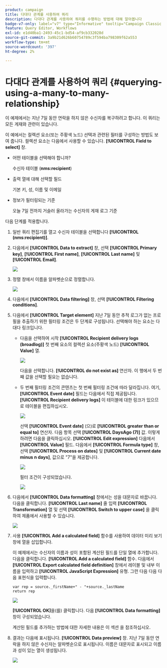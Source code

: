 ```yaml
---
product: campaign
title: 다대다 관계를 사용하여 쿼리
description: 다대다 관계를 사용하여 쿼리를 수행하는 방법에 대해 알아봅니다
badge-v7-only: label="v7" type="Informative" tooltip="Campaign Classic v7에만 적용"
feature: Query Editor, Workflows
exl-id: e1d40ba1-2493-45c1-bd54-af9cb332028d
source-git-commit: 3a9b21d626b60754789c3f594ba798309f62a553
workflow-type: tm+mt
source-wordcount: '397'
ht-degree: 2%

---
```


# 다대다 관계를 사용하여 쿼리 {#querying-using-a-many-to-many-relationship}



이 예제에서는 지난 7일 동안 연락을 하지 않은 수신자를 복구하려고 합니다. 이 쿼리는 모든 게재와 관련이 있습니다.

이 예에서는 컬렉션 요소(또는 주황색 노드) 선택과 관련된 필터를 구성하는 방법도 보여 줍니다. 컬렉션 요소는 다음에서 사용할 수 있습니다. **[!UICONTROL Field to select]** 창.

* 어떤 테이블을 선택해야 합니까?

  수신자 테이블 (**nms:recipient**)

* 출력 열에 대해 선택할 필드

  기본 키, 성, 이름 및 이메일

* 정보가 필터링되는 기준

  오늘 7일 전까지 거슬러 올라가는 수신자의 게재 로그 기준

다음 단계를 적용합니다.

1. 일반 쿼리 편집기를 열고 수신자 테이블을 선택합니다 **[!UICONTROL (nms:recipient)]**.
1. 다음에서 **[!UICONTROL Data to extract]** 창, 선택 **[!UICONTROL Primary key]**, **[!UICONTROL First name]**, **[!UICONTROL Last name]** 및 **[!UICONTROL Email]**.

   ![](assets/query_editor_nveau_33.png)

1. 정렬 창에서 이름을 알파벳순으로 정렬합니다.

   ![](assets/query_editor_nveau_34.png)

1. 다음에서 **[!UICONTROL Data filtering]** 창, 선택 **[!UICONTROL Filtering conditions]**.
1. 다음에서 **[!UICONTROL Target element]** 지난 7일 동안 추적 로그가 없는 프로필을 추출하기 위한 필터링 조건은 두 단계로 구성됩니다. 선택해야 하는 요소는 다대다 링크입니다.

   * 다음을 선택하여 시작 **[!UICONTROL Recipient delivery logs (broadlog)]** 첫 번째 요소의 컬렉션 요소(주황색 노드) **[!UICONTROL Value]** 열.

     ![](assets/query_editor_nveau_67.png)

     다음을 선택합니다. **[!UICONTROL do not exist as]** 연산자. 이 행에서 두 번째 값을 선택할 필요는 없습니다.

   * 두 번째 필터링 조건의 콘텐츠는 첫 번째 필터링 조건에 따라 달라집니다. 여기, **[!UICONTROL Event date]** 필드는 다음에서 직접 제공됩니다. **[!UICONTROL Recipient delivery logs]** 이 테이블에 대한 링크가 있으므로 테이블을 편집하십시오.

     ![](assets/query_editor_nveau_36.png)

     선택 **[!UICONTROL Event date]** (으)로 **[!UICONTROL greater than or equal to]** 연산자. 다음 항목 선택 **[!UICONTROL DaysAgo (7)]** 값. 이렇게 하려면 다음을 클릭하십시오. **[!UICONTROL Edit expression]** 다음에서 **[!UICONTROL Value]** 필드. 다음에서 **[!UICONTROL Formula type]** 창, 선택 **[!UICONTROL Process on dates]** 및 **[!UICONTROL Current date minus n days]**, 값으로 &quot;7&quot;을 제공합니다.

     ![](assets/query_editor_nveau_37.png)

     필터 조건이 구성되었습니다.

     ![](assets/query_editor_nveau_38.png)

1. 다음에서 **[!UICONTROL Data formatting]** 창에서는 성을 대문자로 바꿉니다. 다음을 클릭합니다. **[!UICONTROL Last name]** 줄 입력 **[!UICONTROL Transformation]** 열 및 선택 **[!UICONTROL Switch to upper case]** 을 클릭하여 제품에서 사용할 수 있습니다.

   ![](assets/query_editor_nveau_39.png)

1. 사용 **[!UICONTROL Add a calculated field]** 함수를 사용하여 데이터 미리 보기 창에 열을 삽입합니다.

   이 예제에서는 수신자의 이름과 성이 포함된 계산된 필드를 단일 열에 추가합니다. 다음을 클릭합니다. **[!UICONTROL Add a calculated field]** 함수. 다음에서 **[!UICONTROL Export calculated field definition]** 창에서 레이블 및 내부 이름을 입력하고 **[!UICONTROL JavaScript Expression]** 유형. 그런 다음 다음 다음 표현식을 입력합니다.

   ```
   var rep = source._firstName+" - "+source._lastName
   return rep
   ```

   ![](assets/query_editor_nveau_40.png)

   **[!UICONTROL OK]**&#x200B;을(를) 클릭합니다. 다음 **[!UICONTROL Data formatting]** 창이 구성되었습니다.

   계산된 필드를 추가하는 방법에 대한 자세한 내용은 이 섹션 을 참조하십시오.

1. 결과는 다음에 표시됩니다. **[!UICONTROL Data preview]** 창. 지난 7일 동안 연락을 하지 않은 수신자는 알파벳순으로 표시됩니다. 이름은 대문자로 표시되고 이름과 성이 있는 열이 생성됩니다.

   ![](assets/query_editor_nveau_41.png)
